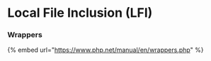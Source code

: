 # Local File Inclusion \(LFI\)

### Wrappers

{% embed url="https://www.php.net/manual/en/wrappers.php" %}



